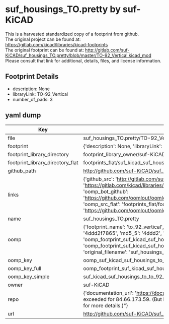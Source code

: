 # suf_housings_TO.pretty by suf-KiCAD  
This is a harvested standardized copy of a footprint from github.  
The original project can be found at:  
https://gitlab.com/kicad/libraries/kicad-footprints  
The original footprint can be found at:
http://gitlab.com/suf-KiCAD/suf_housings_TO.pretty/blob/master/TO-92_Vertical.kicad_mod
Please consult that link for additional, details, files, and license information.  
## Footprint Details
* description: None  
* libraryLink: TO-92_Vertical  
* number_of_pads: 3  
## yaml dump  
| Key | Value |  
| --- | --- |  
| file | suf_housings_TO.pretty/TO-92_Vertical.kicad_mod |  
| footprint | {'description': None, 'libraryLink': 'TO-92_Vertical', 'number_of_pads': 3} |  
| footprint_library_directory | footprint_library_owner/suf-KiCAD_suf_housings_TO.pretty |  
| footprint_library_directory_flat | footprints_flat/suf_kicad_suf_housings_to_to_92_vertical/working |  
| github_path | http://github.com/suf-KiCAD/suf_housings_TO.pretty/blob/master/TO-92_Vertical.kicad_mod |  
| links | {'github_src': 'http://gitlab.com/suf-KiCAD/suf_housings_TO.pretty/blob/master/TO-92_Vertical.kicad_mod', 'github_src_repo': 'https://gitlab.com/kicad/libraries/kicad-footprints', 'oomp_bot': 'footprints/suf_kicad_suf_housings_to_to_92_vertical/working', 'oomp_bot_github': 'https://github.com/oomlout/oomlout_oomp_footprint_bot/tree/main/footprints/suf_kicad_suf_housings_to_to_92_vertical/working', 'oomp_src_flat': 'footprints_flat/footprints_flat/suf_kicad_suf_housings_to_to_92_vertical/working', 'oomp_src_flat_github': 'https://github.com/oomlout/oomlout_oomp_footprint_src/tree/main/footprints_flat/suf_kicad_suf_housings_to_to_92_vertical/working'} |  
| name | suf_housings_TO.pretty |  
| oomp | {'footprint_name': 'to_92_vertical', 'library_name': 'suf_housings_to', 'md5': '4ddd2f786588ed0fb2736a5c8873e563', 'md5_10': '4ddd2f7865', 'md5_5': '4ddd2', 'md5_6': '4ddd2f', 'oomp_key': 'oomp_suf_kicad_suf_housings_to_to_92_vertical', 'oomp_key_extra': 'oomp_footprint_suf_kicad_suf_housings_to_to_92_vertical', 'oomp_key_full': 'oomp_footprint_suf_kicad_suf_housings_to_to_92_vertical_4ddd2f', 'oomp_key_simple': 'suf_kicad_suf_housings_to_to_92_vertical', 'original_filename': 'suf_housings_TO.pretty/TO-92_Vertical.kicad_mod', 'owner_name': 'suf_kicad'} |  
| oomp_key | oomp_suf_kicad_suf_housings_to_to_92_vertical |  
| oomp_key_full | oomp_footprint_suf_kicad_suf_housings_to_to_92_vertical |  
| oomp_key_simple | suf_kicad_suf_housings_to_to_92_vertical |  
| owner | suf-KiCAD |  
| repo | {'documentation_url': 'https://docs.github.com/rest/overview/resources-in-the-rest-api#rate-limiting', 'message': "API rate limit exceeded for 84.66.173.59. (But here's the good news: Authenticated requests get a higher rate limit. Check out the documentation for more details.)"} |  
| url | http://github.com/suf-KiCAD/suf_housings_TO.pretty |  

